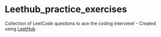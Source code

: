 # Leethub_practice_exercises
Collection of LeetCode questions to ace the coding interview! - Created using [LeetHub](https://github.com/QasimWani/LeetHub)

